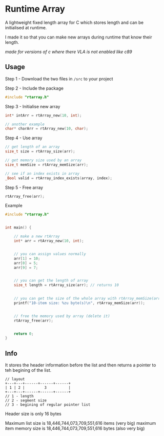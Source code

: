 # Runtime Array
A lightweight fixed length array for C which stores length and can be initialised at runtime.

I made it so that you can make new arrays during runtime that know their length.

*made for versions of c where there VLA is not enabled like c89*

## Usage
Step 1 - Download the two files in `/src` to your project

Step 2 - Include the package
```c
#include "rtarray.h"
```

Step 3 - Initialise new array 
```c
int* intArr = rtArray_new(10, int);

// another example
char* charArr = rtArray_new(10, char);
```

Step 4 - Use array
```c
// get length of an array
size_t size = rtArray_size(arr);

// get memory size used by an array
size_t memSize = rtArray_memSize(arr);

// see if an index exists in array
_Bool valid = rtArray_index_exists(array, index);

```

Step 5 - Free array
```c
rtArray_free(arr);
```


Example
```c
#include "rtarray.h"


int main() {

    // make a new rtArray
    int* arr = rtArray_new(10, int);


    // you can assign values normally
    arr[1] = 10;
    arr[0] = 5;
    arr[9] = 7;


    // you can get the length of array
    size_t length = rtArray_size(arr); // returns 10

    
    // you can get the size of the whole array with rtArray_memSize(array)
    printf("10-item size: %zu byte(s)\n", rtArray_memSize(arr));


    // free the memory used by array (delete it)
    rtArray_free(arr);


    return 0;
}
```



## Info
It stores the header information before the list and then returns a pointer to teh begining of the list.

```
// layout
+---+---+------+------+------+
| 1 | 2 |         3          |
+---+---+------+------+------+
// 1 - length
// 2 - segment size
// 3 - begining of regular pointer list
```

Header size is only 16 bytes

Maximum list size is 18,446,744,073,709,551,616 items (very big)
maximum item memory size is 18,446,744,073,709,551,616 bytes (also very big)
